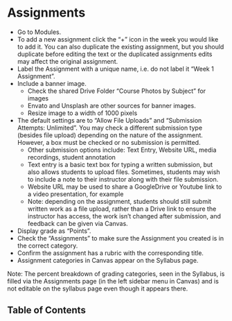 # Assignments

- Go to Modules.
- To add a new assignment click the “+” icon in the week you would like to add it. You can also duplicate the existing assignment, but you should duplicate before editing the text or the duplicated assignments edits may affect the original assignment.
- Label the Assignment with a unique name, i.e. do not label it “Week 1 Assignment”.
- Include a banner image. 
  - Check the shared Drive Folder “Course Photos by Subject” for images
  - Envato and Unsplash are other sources for banner images.
  - Resize image to a width of 1000 pixels
- The default settings are to “Allow File Uploads” and “Submission Attempts: Unlimited”. You may check a different submission type (besides file upload) depending on the nature of the assignment. However, a box must be checked or no submission is permitted.
  - Other submission options include: Text Entry, Website URL, media recordings, student annotation
  - Text entry is a basic text box for typing a written submission, but also allows students to upload files. Sometimes, students may wish to include a note to their instructor along with their file submission.
  - Website URL may be used to share a GoogleDrive or Youtube link to a video presentation, for example
  - Note: depending on the assignment, students should still submit written work as a file upload, rather than a Drive link to ensure the instructor has access, the work isn’t changed after submission, and feedback can be given via Canvas.
- Display grade as “Points”.
- Check the “Assignments” to make sure the Assignment you created is in the correct category.
- Confirm the assignment has a rubric with the corresponding title.
- Assignment categories in Canvas appear on the Syllabus page.

Note: The percent breakdown of grading categories, seen in the Syllabus, is filled via the Assignments page (in the left sidebar menu in Canvas) and is not editable on the syllabus page even though it appears there.

## Table of Contents
<toc></toc>